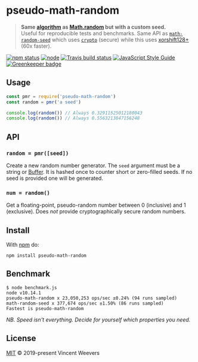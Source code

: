 # pseudo-math-random

> **Same [algorithm](https://v8.dev/blog/math-random) as [Math.random](https://developer.mozilla.org/en-US/docs/Web/JavaScript/Reference/Global_Objects/Math/random) but with a custom seed.**  
> Useful for reproducible tests and benchmarks. Same API as [`math-random-seed`](https://github.com/mafintosh/math-random-seed) which uses [`crypto`](https://nodejs.org/api/crypto.html) (secure) while this uses [xorshift128+](https://github.com/AndreasMadsen/xorshift) (60x faster).

[![npm status](http://img.shields.io/npm/v/pseudo-math-random.svg)](https://www.npmjs.org/package/pseudo-math-random)
[![node](https://img.shields.io/node/v/pseudo-math-random.svg)](https://www.npmjs.org/package/pseudo-math-random)
[![Travis build status](https://img.shields.io/travis/vweevers/pseudo-math-random.svg?label=travis)](http://travis-ci.org/vweevers/pseudo-math-random)
[![JavaScript Style Guide](https://img.shields.io/badge/code_style-standard-brightgreen.svg)](https://standardjs.com) [![Greenkeeper badge](https://badges.greenkeeper.io/vweevers/pseudo-math-random.svg)](https://greenkeeper.io/)

## Usage

```js
const pmr = require('pseudo-math-random')
const random = pmr('a seed')

console.log(random()) // Always 0.32911525012180043
console.log(random()) // Always 0.5563213847156248
```

## API

### `random = pmr([seed])`

Create a new random number generator. The `seed` argument must be a string or [Buffer](https://nodejs.org/api/buffer.html). It is hashed once to counter short or zero-filled seeds. If no seed is provided one will be generated.

### `num = random()`

Get a floating-point, pseudo-random number between 0 (inclusive) and 1 (exclusive). Does _not_ provide cryptographically secure random numbers.

## Install

With [npm](https://npmjs.org) do:

```
npm install pseudo-math-random
```

## Benchmark

```
$ node benchmark.js
node v10.14.1
pseudo-math-random x 23,050,253 ops/sec ±0.24% (94 runs sampled)
math-random-seed x 377,674 ops/sec ±1.50% (86 runs sampled)
Fastest is pseudo-math-random
```

_NB. Speed isn't everything. Decide for yourself which properties you need._

## License

[MIT](LICENSE.md) © 2019-present Vincent Weevers
